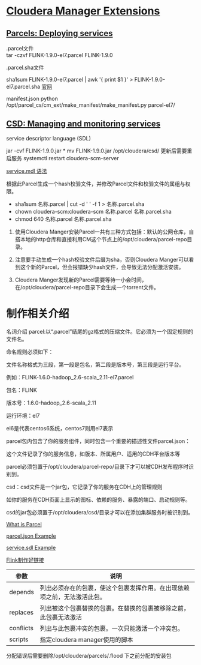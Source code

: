 # [Cloudera Manager Extensions](https://github.com/cloudera/cm_ext/wiki)
## [Parcels: Deploying services](https://github.com/cloudera/cm_ext/wiki/Parcels%3A-What-and-Why%3F)

.parcel文件  
tar -czvf FLINK-1.9.0-el7.parcel FLINK-1.9.0

.parcel.sha文件

sha1sum  FLINK-1.9.0-el7.parcel | awk '{ print $1 }' > FLINK-1.9.0-el7.parcel.sha
[官网](https://docs.cloudera.com/documentation/enterprise/5-14-x/topics/cm_ig_create_local_parcel_repo.html)


manifest.json
python /opt/parcel_cs/cm_ext/make_manifest/make_manifest.py parcel-el7/


## [CSD: Managing and monitoring services](https://github.com/cloudera/cm_ext/wiki/CSD-Overview)
 service descriptor language (SDL)

jar -cvf FLINK-1.9.0.jar *
mv FLINK-1.9.0.jar /opt/cloudera/csd/
更新后需要重启服务
systemctl restart cloudera-scm-server

[service.mdl 语法](https://github.com/cloudera/cm_ext/wiki/Service-Monitoring-Descriptor-Language-Reference)


根据此Parcel生成一个hash校验文件，并修改Parcel文件和校验文件的属组与权限。
* sha1sum 名称.parcel | cut -d ' ' -f 1 > 名称.parcel.sha
* chown cloudera-scm:cloudera-scm  名称.parcel 名称.parcel.sha
* chmod 640 名称.parcel 名称.parcel.sha


1. 使用Cloudera Manger安装Parcel一共有三种方式包括：默认的公网仓库，自搭本地的http仓库和直接利用CM这个节点上的/opt/cloudera/parcel-repo目录。

2. 注意要手动生成一个hash校验文件后缀为sha，否则Cloudera Manger可以看到这个新的Parcel，但会报错缺少hash文件，会导致无法分配激活安装。

3. Cloudera Manger发现新的Parcel需要等待一小会时间，在/opt/cloudera/parcel-repo目录下会生成一个torrent文件。

# 制作相关介绍
名词介绍
parcel:以“.parcel”结尾的gz格式的压缩文件。它必须为一个固定规则的文件名。

命名规则必须如下：

文件名称格式为三段，第一段是包名，第二段是版本号，第三段是运行平台。

例如：FLINK-1.6.0-hadoop_2.6-scala_2.11-el7.parcel

包名：FLINK

版本号：1.6.0-hadoop_2.6-scala_2.11

运行环境：el7

el6是代表centos6系统，centos7则用el7表示

parcel包内包含了你的服务组件，同时包含一个重要的描述性文件parcel.json：

这个文件记录了你的服务信息，如版本、所属用户、适用的CDH平台版本等

parcel必须包置于/opt/cloudera/parcel-repo/目录下才可以被CDH发布程序时识别到。

csd：csd文件是一个jar包，它记录了你的服务在CDH上的管理规则

如你的服务在CDH页面上显示的图标、依赖的服务、暴露的端口、启动规则等。

csd的jar包必须置于/opt/cloudera/csd/目录才可以在添加集群服务时被识别到。






[What is Parcel](https://github.com/cloudera/cm_ext/wiki/Parcels%3A-What-and-Why%3F)

[parcel.json Example](https://github.com/cloudera/cm_ext/wiki/The-parcel.json-file)

[service.sdl Example](https://github.com/cloudera/cm_ext/wiki/Service-Descriptor-Language-Reference)


[Flink制作好链接](https://gitee.com/tony429001986/flink-cdh/tree/master/flink)


参数| 说明
-|-
depends| 列出必须存在的包裹，使这个包裹发挥作用。在出现依赖项之前，无法激活此包。
replaces| 列出被这个包裹替换的包裹。在替换的包裹被移除之前，此包裹无法激活
conflicts| 列出与此包裹冲突的包裹。一次只能激活一个冲突包。
scripts| 指定cloudera manager使用的脚本


分配错误后需要删除/opt/cloudera/parcels/.flood 下之前分配的安装包










